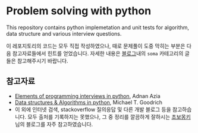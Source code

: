 # Problem solving with python

This repository contains python implemetation and unit tests for algorithm, data structure and various interview questions.

이 레포지토리의 코드는 모두 직접 작성하였으나, 때로 문제풀이 도중 막히는 부분은 다음 참고자료들에서 힌트를 얻었습니다. 자세한 내용은 [블로그](https://mhoonjeon.github.io/)내의 `soma` 카테고리의 글들은 참고해주시기 바랍니다.

## 참고자료
* [Elements of programming interviews in python](https://www.amazon.com/Elements-Programming-Interviews-Python-Insiders/dp/1537713949/),  Adnan Azia
* [Data structures & Algorithms in python](https://www.amazon.com/Structures-Algorithms-Michael-Goodrich-2013-03-18/dp/B01FJ1C35E/ref=sr_1_8?s=books&ie=UTF8&qid=1520148829&sr=1-8&keywords=data+structures+and+algorithms+in+python), Michael T. Goodrich
* 이 외에 인터넷 검색, stackoverflow 질의응답 및 다른 개발 블로그 등을 참고하습니다. 모두 출처를 기록하지는 못했으나, 그 중 정리를 깔끔하게 잘하시는 [초보몽키](https://wayhome25.github.io/)님의 블로그를 자주 참고하였습니다.